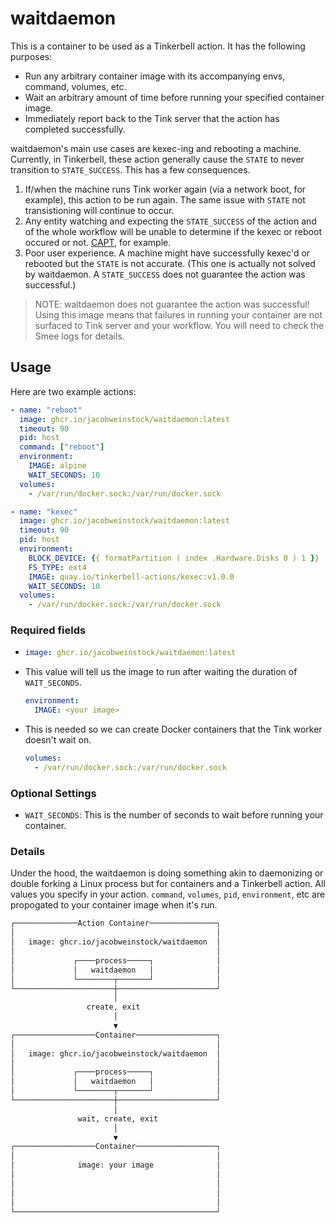 # waitdaemon

This is a container to be used as a Tinkerbell action. It has the following purposes:

- Run any arbitrary container image with its accompanying envs, command, volumes, etc.
- Wait an arbitrary amount of time before running your specified container image.
- Immediately report back to the Tink server that the action has completed successfully.

waitdaemon's main use cases are kexec-ing and rebooting a machine. Currently, in Tinkerbell, these action generally cause the `STATE` to never transition to `STATE_SUCCESS`.
This has a few consequences.

1. If/when the machine runs Tink worker again (via a network boot, for example), this action to be run again. The same issue with `STATE` not transistioning will continue to occur.
2. Any entity watching and expecting the `STATE_SUCCESS` of the action and of the whole workflow will be unable to determine if the kexec or reboot occured or not. [CAPT](https://github.com/tinkerbell/cluster-api-provider-tinkerbell), for example.
3. Poor user experience. A machine might have successfully kexec'd or rebooted but the `STATE` is not accurate. (This one is actually not solved by waitdaemon. A `STATE_SUCCESS` does not guarantee the action was successful.)  

> NOTE: waitdaemon does not guarantee the action was successful! Using this image means that failures in running your container are not surfaced to Tink server and your workflow. You will need to check the Smee logs for details.

## Usage

Here are two example actions:

```yaml
- name: "reboot"
  image: ghcr.io/jacobweinstock/waitdaemon:latest
  timeout: 90
  pid: host
  command: ["reboot"]
  environment:
    IMAGE: alpine
    WAIT_SECONDS: 10
  volumes:
    - /var/run/docker.sock:/var/run/docker.sock
```

```yaml
- name: "kexec"
  image: ghcr.io/jacobweinstock/waitdaemon:latest
  timeout: 90
  pid: host
  environment:
    BLOCK_DEVICE: {{ formatPartition ( index .Hardware.Disks 0 ) 1 }}
    FS_TYPE: ext4
    IMAGE: quay.io/tinkerbell-actions/kexec:v1.0.0
    WAIT_SECONDS: 10
  volumes:
    - /var/run/docker.sock:/var/run/docker.sock
```

### Required fields

- ```yaml
  image: ghcr.io/jacobweinstock/waitdaemon:latest
  ```

- This value will tell us the image to run after waiting the duration of `WAIT_SECONDS`.

  ```yaml
  environment:
    IMAGE: <your image>
  ```

- This is needed so we can create Docker containers that the Tink worker doesn't wait on.

  ```yaml
  volumes:
    - /var/run/docker.sock:/var/run/docker.sock
  ```

### Optional Settings

- `WAIT_SECONDS`: This is the number of seconds to wait before running your container.

### Details

Under the hood, the waitdaemon is doing something akin to daemonizing or double forking a Linux process but for containers and a Tinkerbell action.
All values you specify in your action. `command`, `volumes`, `pid`, `environment`, etc are propogated to your container image when it's run.

```txt
┌──────────────Action Container───────────────┐
│                                             │
│   image: ghcr.io/jacobweinstock/waitdaemon  │
│                                             │
│             ┌────process─────┐              │
│             │   waitdaemon   │              │
│             └────────┬───────┘              │
└──────────────────────┼──────────────────────┘
                       │                       
                 create, exit                  
                       │                       
                       ▼                       
┌──────────────────Container──────────────────┐
│                                             │
│   image: ghcr.io/jacobweinstock/waitdaemon  │
│                                             │
│             ┌────process─────┐              │
│             │   waitdaemon   │              │
│             └────────┬───────┘              │
└──────────────────────┼──────────────────────┘
                       │                       
               wait, create, exit              
                       │                       
                       ▼                       
┌──────────────────Container──────────────────┐
│                                             │
│              image: your image              │
│                                             │
│                                             │
│                                             │
│                                             │
└─────────────────────────────────────────────┘
```
